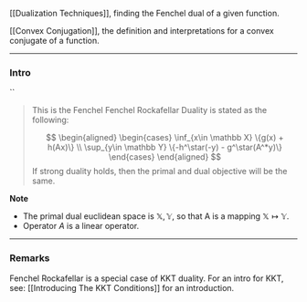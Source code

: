[[Dualization Techniques]], finding the Fenchel dual of a given function. 

[[Convex Conjugation]], the definition and interpretations for a convex conjugate of a function. 


---
### **Intro**

``
> This is the Fenchel Fenchel Rockafellar Duality is stated as the following: 
> 
> $$
> \begin{aligned}
>     \begin{cases}
>         \inf_{x\in \mathbb X} \{g(x) + h(Ax)\}
>         \\
>         \sup_{y\in \mathbb Y} \{-h^\star(-y) - g^\star(A^*y)\}
>     \end{cases}
> \end{aligned}
> $$
> If strong duality holds, then the primal and dual objective will be the same. 

**Note**

* The primal dual euclidean space is $\mathbb X, \mathbb Y$, so that A is a mapping $\mathbb X \mapsto \mathbb Y$. 
* Operator $A$ is a linear operator. 


---
### **Remarks**

Fenchel Rockafellar is a special case of KKT duality. For an intro for KKT, see: [[Introducing The KKT Conditions]] for an introduction. 